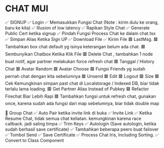 # CHAT MUI
✅ SIGNUP
✅ Login
✅ Memasukkan Fungsi Chat (Note : kirim dulu ke orang, baru ke kita)
✅ Illusion of low latency
✅ Rapikan Style Chat
✅ Generate Public Cert ketika signup
✅ Pindah Fungsi Process Chat ke dalam chat.tsx
✅ Simpan Alias Ketika Sign UP
✅ Download File
✅ Kirim File
🟥 LastMsg.
🟥 Tambahkan box chat default yg isinya keterangan belum ada chat. 
🟥 Sembunyikan Chatbox Ketika Klik File
🟥 Delete Chat , tambahkan 1 node buat notif, agar partner melakukan force refresh chat
🟥 Tanggal / History Chat
🟥 Avatar Random
🟥 Avatar Choose
🟥 Fungsi Friends yg sudah pernah chat dengan kita sebelumnya
🟥 Unsend
🟥 Edit
🟥 Logout
🟥 Size
🟥 Cek Kemungkinan simpan past chat di Localstorage / Indexed DB, biar tidak terlalu lama loading.
🟥 Get Partner Alias Instead of Pubkey
🟥 Refactor Firechat Biar Lebih Rapi
🟥 Tambahkan fungsi untuk refresh chat, gunakan once, karena sudah ada fungsi dari map sebelumnya, biar tidak double map

🐢 Group Chat
✅ Auto Pair ketika invite link di buka
✅ Invite Link
✅ Ketika Resume Chat, tidak semua chat keliatan. kemungkinan karena race callback. jadi saling timpa
✅ Trim Keys
✅ Autologin (Save autologin, ketika sudah berhasil save certificate)
✅ Tambahkan beberapa peers buat failover
✅ Tombol Send
✅ Save Certificate
✅ Process Chat Iris, Including Sorting.
✅ Convert to Class Component
